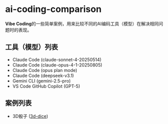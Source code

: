 # ai-coding-comparison

**Vibe Coding**的一些简单案例，用来比较不同的AI编码工具（模型）在解决相同问题时的表现。

## 工具（模型）列表

- Claude Code (claude-sonnet-4-20250514)
- Claude Code (claude-opus-4-1-20250805)
- Claude Code (opus plan mode)
- Claude Code (deepseek-v3.1)
- Gemini CLI (gemini-2.5-pro)
- VS Code GitHub Copilot (GPT-5)

## 案例列表

- 3D骰子 ([3d-dice](./3d-dice))